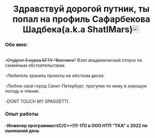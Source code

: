 <h1 align="center">Здравствуй дорогой путник, ты попал на профиль Сафарбекова Шадбека(a.k.a ShatlMars)<a></a><img src = "https://raw.githubusercontent.com/blackcater/blackcater/main/images/Hi.gif" height = "24"/></h1>
<h3 align = "left">Обо мне:</h3>
<br><strike>-Студент 3 курса БГТУ "Военмех"</strike> Взял академический отпуск по семейным обстоятельствам.</br>
<br>-Любитель хранить проекты на жёстком диске.</br>
<br>-Люблю свой город Санкт-Петербург, прогулки по нему в хорошую погоду и чтение.</br>
<br>-DONT TOUCH MY SPAGGETTI.</br>

<h3 align = "left">Опыт работы</h3>
<h4>-Инженер программист(C/C++(11-17)) в ООО НТП "ТКА" с 2022 по нынешний день</h4>



